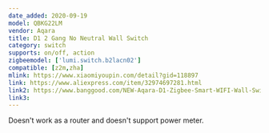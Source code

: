 ```yaml
---
date_added: 2020-09-19
model: QBKG22LM
vendor: Aqara
title: D1 2 Gang No Neutral Wall Switch 
category: switch
supports: on/off, action
zigbeemodel: ['lumi.switch.b2lacn02']
compatible: [z2m,zha]
mlink: https://www.xiaomiyoupin.com/detail?gid=118897
link: https://www.aliexpress.com/item/32974697281.html
link2: https://www.banggood.com/NEW-Aqara-D1-Zigbee-Smart-WIFI-Wall-Switch-1-or-2-or-3-Gang-LIVE-or-NEUTRAL-LINE-Xiaomi-Mijia-APP-Remote-Controller-p-1644324.html
link3: 
---
```


Doesn't work as a router and doesn't support power meter.
